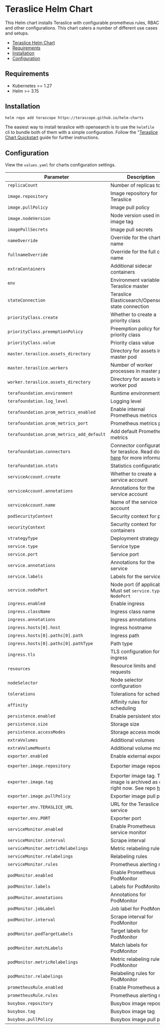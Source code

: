 
# Teraslice Helm Chart

This Helm chart installs Teraslice with configurable prometheus rules, RBAC and other configurations. This chart caters a number of different use cases and setups.

- [Teraslice Helm Chart](#teraslice-helm-chart)
- [Requirements](#requirements)
- [Installation](#installation)
- [Configuration](#configuration)

## Requirements

- Kubernetes >= 1.27
- Helm >= 3.15

## Installation

```bash
helm repo add terascope https://terascope.github.io/helm-charts
```

The easiest way to install teraslice with opensearch is to use the `helmfile` cli to bundle both of them with a simple configuration. Follow the "[Teraslice Chart Quickstart](https://terascope.github.io/teraslice/docs/getting-started.html) guide for further instructions.

## Configuration

View the `values.yaml` for charts configuration settings.

| Parameter                         | Description                                            | Default                   |
|-----------------------------------|--------------------------------------------------------|---------------------------|
| `replicaCount`                    | Number of replicas to run                             | `1`                       |
| `image.repository`                | Image repository for Teraslice                        | `ghcr.io/terascope/teraslice` |
| `image.pullPolicy`                | Image pull policy                                    | `IfNotPresent`            |
| `image.nodeVersion`               | Node version used in the image tag                   | `v22.13.0`                |
| `imagePullSecrets`                | Image pull secrets                                  | `[]`                      |
| `nameOverride`                    | Override for the chart name                          | `""`                      |
| `fullnameOverride`                | Override for the full chart name                     | `""`                      |
| `extraContainers`                 | Additional sidecar containers                        | `[]`                      |
| `env`                             | Environment variables for Teraslice master           | `{}`                      |
| `stateConnection`                 | Teraslice Elasticsearch/Opensearch state connection                          | `default`                 |
| `priorityClass.create`            | Whether to create a priority class                  | `false`                   |
| `priorityClass.preemptionPolicy`  | Preemption policy for the priority class            | `Never`                   |
| `priorityClass.value`             | Priority class value                                | `9999`                    |
| `master.teraslice.assets_directory` | Directory for assets in the master pod              | `/app/assets`             |
| `master.teraslice.workers`        | Number of worker processes in master pod            | `0`                       |
| `worker.teraslice.assets_directory` | Directory for assets in the worker pod              | `/app/assets`             |
| `terafoundation.environment`      | Runtime environment                                 | `production`              |
| `terafoundation.log_level`        | Logging level                                       | `info`                    |
| `terafoundation.prom_metrics_enabled` | Enable internal Prometheus metrics                  | `false`                   |
| `terafoundation.prom_metrics_port` | Prometheus metrics port                            | `3333`                    |
| `terafoundation.prom_metrics_add_default` | Add default Prometheus metrics                    | `true`                    |
| `terafoundation.connectors`       | Connector configurations for teraslice. Read docs [here](https://terascope.github.io/teraslice/docs/configuration/overview) for more information  | `{}`                      |
| `terafoundation.stats`            | Statistics configuration                           | `{}`                      |
| `serviceAccount.create`           | Whether to create a service account                | `true`                    |
| `serviceAccount.annotations`      | Annotations for the service account                | `{}`                      |
| `serviceAccount.name`             | Name of the service account                        | `""`                      |
| `podSecurityContext`              | Security context for pods                          | `{}`                      |
| `securityContext`                 | Security context for containers                    | `{}`                      |
| `strategyType`                    | Deployment strategy type                           | `Recreate`                |
| `service.type`                    | Service type                                      | `ClusterIP`               |
| `service.port`                    | Service port                                      | `5678`                    |
| `service.annotations`             | Annotations for the service                       | `{}`                      |
| `service.labels`                  | Labels for the service                            | `{}`                      |
| `service.nodePort`                | Node port (if applicable). Must set `service.type` to `NodePort`       | `null`                    |
| `ingress.enabled`                 | Enable ingress                                    | `false`                   |
| `ingress.className`               | Ingress class name                                | `""`                      |
| `ingress.annotations`             | Ingress annotations                              | `{}`                      |
| `ingress.hosts[0].host`           | Ingress hostname                                 | `teraslice.local`         |
| `ingress.hosts[0].paths[0].path`  | Ingress path                                     | `/`                       |
| `ingress.hosts[0].paths[0].pathType` | Path type                                      | `ImplementationSpecific`  |
| `ingress.tls`                     | TLS configuration for ingress                    | `[]`                      |
| `resources`                       | Resource limits and requests                     | `{}`                      |
| `nodeSelector`                    | Node selector configuration                      | `{}`                      |
| `tolerations`                     | Tolerations for scheduling                       | `[]`                      |
| `affinity`                        | Affinity rules for scheduling                    | `{}`                      |
| `persistence.enabled`             | Enable persistent storage                        | `false`                   |
| `persistence.size`                | Storage size                                     | `20Gi`                    |
| `persistence.accessModes`         | Storage access modes                            | `["ReadWriteMany"]`       |
| `extraVolumes`                    | Additional volumes                              | `[]`                      |
| `extraVolumeMounts`               | Additional volume mounts                        | `[]`                      |
| `exporter.enabled`                | Enable external exporter                        | `false`                   |
| `exporter.image.repository`       | Exporter image repository                       | `terascope/teraslice-exporter` |
| `exporter.image.tag`              | Exporter image tag. This image is archived as of right now. See repo [here](https://github.com/terascope/teraslice-exporter)                | `v0.4.0`                  |
| `exporter.image.pullPolicy`       | Exporter image pull policy                      | `IfNotPresent`            |
| `exporter.env.TERASLICE_URL`      | URL for the Teraslice service                   | `http://localhost:5678`   |
| `exporter.env.PORT`               | Exporter port                                   | `8080`                    |
| `serviceMonitor.enabled`          | Enable Prometheus service monitor               | `false`                   |
| `serviceMonitor.interval`         | Scrape interval                                | `60s`                     |
| `serviceMonitor.metricRelabelings` | Metric relabeling rules                        | `[]`                      |
| `serviceMonitor.relabelings`      | Relabeling rules                               | `[]`                      |
| `serviceMonitor.rules`            | Prometheus alerting rules                      | `null`                    |
| `podMonitor.enabled`              | Enable Prometheus PodMonitor                    | `false`                   |
| `podMonitor.labels`               | Labels for PodMonitor                          | `{}`                      |
| `podMonitor.annotations`          | Annotations for PodMonitor                     | `{}`                      |
| `podMonitor.jobLabel`             | Job label for PodMonitor                       | `app.kubernetes.io/instance` |
| `podMonitor.interval`             | Scrape interval for PodMonitor                 | `60s`                     |
| `podMonitor.podTargetLabels`      | Target labels for PodMonitor                   | Look in [values.yaml](https://github.com/terascope/teraslice/blob/master/helm/teraslice/values.yaml)                   |
| `podMonitor.matchLabels`          | Match labels for PodMonitor                    | `{}`                      |
| `podMonitor.metricRelabelings`    | Metric relabeling rules for PodMonitor         | `[]`                      |
| `podMonitor.relabelings`          | Relabeling rules for PodMonitor                | `[]`                      |
| `prometheusRule.enabled`          | Enable Prometheus alerts                       | `false`                   |
| `prometheusRule.rules`            | Prometheus alerting rules                      | `[]`                      |
| `busybox.repository`              | Busybox image repository                       | `busybox`                 |
| `busybox.tag`                     | Busybox image tag                              | `latest`                  |
| `busybox.pullPolicy`              | Busybox image pull policy                      | `IfNotPresent`            |
